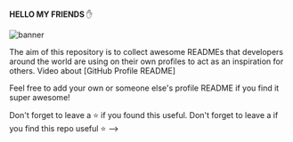  <strong> HELLO MY FRIENDS </strong> ✋
 

![banner](https://cdn.shopify.com/s/files/1/1532/5313/products/Free_Welcome_Sign_insert_large.jpg?v=1503091963)

The aim of this repository is to collect awesome READMEs that developers around the world are using on their own profiles to act as an inspiration for others.
Video about [GitHub Profile README]

Feel free to add your own or someone else's profile README if you find it super awesome! 

Don't forget to leave a ⭐ if you found this useful.
Don't forget to leave a if you find this repo useful ⭐
-->
